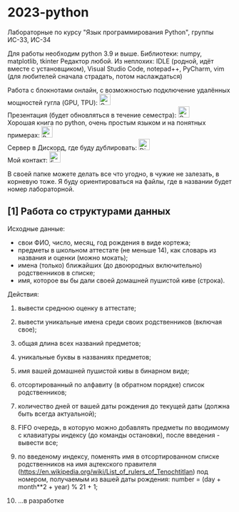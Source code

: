 # 2023-python
Лабораторные по курсу "Язык программирования Python", группы ИС-33, ИС-34

Для работы необходим python 3.9 и выше.
Библиотеки: numpy, matplotlib, tkinter
Редактор любой. Из неплохих: IDLE (родной, идёт вместе с установщиком), Visual Studio Code, notepad++, PyCharm, vim (для любителей сначала страдать, потом наслаждаться)

Работа с блокнотами онлайн, с возможностью подключение удалённых мощностей гугла (GPU, TPU):
<a href="https://colab.research.google.com/">
<img src="https://img.shields.io/badge/Google%20Colab-2275be?logo=google&logoColor=fcec06" height="25" alt="Google colab Badge"/>
</a><br>
Презентация (будет обновляться в течение семестра): 
<a href="https://docs.google.com/presentation/d/1CqyrZYSh15dsVWt57eu14UDtm2-GFpSF5TD2_tVLaCc/edit?usp=sharing">
<img src="https://img.shields.io/badge/Google%20docs-2275be?logo=google&logoColor=fcec06" height="25" alt="Google Docs Badge"/>
</a><br>
Хорошая книга по python, очень простым языком и на понятных примерах: 
<a href="https://wombat.org.ua/AByteOfPython/AByteofPythonRussian-2.02.pdf">
<img src="https://img.shields.io/badge/Wombat-2275be" height="25" alt="Book Badge"/>
</a><br>
Сервер в Дискорд, где буду дублировать: 
<a href="https://discord.gg/MzPkCYf4Dh">
<img src="https://img.shields.io/badge/Discord-2275be?logo=discord&logoColor=fcec06" height="25" alt="Discord Badge"/>
</a><br>
Мой контакт:
<a href="mailto:nsmorozov@rf.unn.ru">
  <img src="https://img.shields.io/badge/E%E2%80%93mail-2275be?logo=gmail&logoColor=fcec06" height="25" alt="E–mail Badge"/>
</a>

В своей папке можете делать все что угодно, в чужие не залезать, в корневую тоже. Я буду ориентироваться на файлы, где в названии будет номер лабораторной.

## [1] Работа со структурами данных
	
Исходные данные:

- свои ФИО, число, месяц, год рождения в виде кортежа;
- предметы в школьном аттестате (не меньше 14), как словарь из названия и оценки (можно мокать);
- имена (только) ближайших (до двоюродных включительно) родственников в списке;
- имя, которое вы бы дали своей домашней пушистой киве (строка).

Действия:

1) вывести среднюю оценку в аттестате;
2) вывести уникальные имена среди своих родственников (включая свое);
3) общая длина всех названий предметов;
4) уникальные буквы в названиях предметов;
5) имя вашей домашней пушистой кивы в бинарном виде;
6) отсортированный по алфавиту (в обратном порядке) список родственников;
7) количество дней от вашей даты рождения до текущей даты (должна быть всегда актуальной);
8) FIFO очередь, в которую можно добавлять предметы по вводимому с клавиатуры индексу (до команды остановки), после введения - вывести все;
9) по введеному индексу, поменять имя в отсортированном списке родственников на имя ацтекского правителя (https://en.wikipedia.org/wiki/List_of_rulers_of_Tenochtitlan) под номером, получаемым из вашей даты рождения: number = (day + month**2 + year) % 21 + 1;

10) ...в разработке
